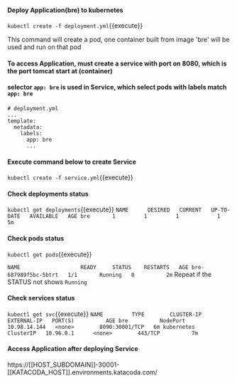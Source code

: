 #### Deploy Application(bre) to kubernetes
`kubectl create -f deployment.yml`{{execute}}

This command will create a pod, one container built from image 'bre' will be used and run on that pod

#### To access Application, must create a service with port on 8080, which is the port tomcat start at (container)
#### selector `app: bre` is used in Service, which select pods with labels match `app: bre`

	# deployment.yml
	...
	template:
	  metadata:
	  	labels:
	  	  app: bre
	  	  ...

#### Execute command below to create Service
`kubectl create -f service.yml`{{execute}}

#### Check deployments status
`kubectl get deployments`{{execute}}
`
NAME      DESIRED   CURRENT   UP-TO-DATE   AVAILABLE   AGE
bre       1         1         1            1           5m
`

#### Check pods status
`kubectl get pods`{{execute}}

`
NAME                   READY     STATUS    RESTARTS   AGE
bre-687989f5bc-5btrt   1/1       Running   0          2m
`
Repeat if the STATUS not shows `Running`

#### Check services status
`kubectl get svc`{{execute}}
`
NAME         TYPE        CLUSTER-IP     EXTERNAL-IP   PORT(S)          AGE
bre          NodePort    10.98.14.144   <none>        8090:30001/TCP   6m
kubernetes   ClusterIP   10.96.0.1      <none>        443/TCP          7m
`

#### Access Application after deploying Service
https://[[HOST_SUBDOMAIN]]-30001-[[KATACODA_HOST]].environments.katacoda.com/


